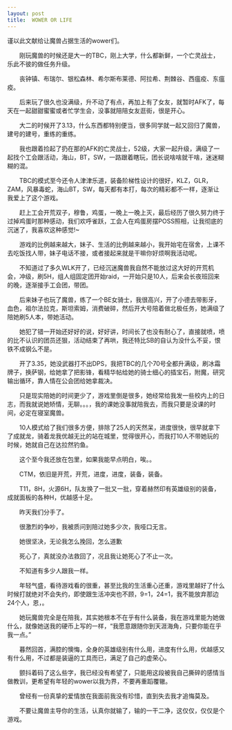 ```yaml
---
layout: post
title:  WOWER OR LIFE
---
```

谨以此文献给让魔兽占据生活的wower们。

　　刚玩魔兽的时候还是大一的TBC，刚上大学，什么都新鲜，一个亡灵战士，乐此不彼的做任务升级。

　　丧钟镇、布瑞尔、银松森林、希尔斯布莱德、阿拉希、荆棘谷、西瘟疫、东瘟疫。

　　后来玩了很久也没满级，升不动了有点，再加上有了女友，就暂时AFK了，每天在一起甜甜蜜蜜或者忙学生会，没事就陪陪女友逛街，很是开心。

　　大二的时候开了3.13，什么东西都特别便当，很多同学就一起又回归了魔兽，建号的建号，重练的重练。

　　我也跟着捡起了扔在那的AFK的亡灵战士，52级，大家一起升级，满级了一起找个工会跟活动，海山，BT，SW，一路跟着瞎玩，团长说啥啥就干啥，迷迷糊糊的混。

　　TBC的模式至今还令人津津乐道，装备阶梯性设计的很好，KLZ，GLR，ZAM，风暴毒蛇，海山BT，SW，每天都有本打，每次的精彩都不一样，逐渐让我爱上了这个游戏。

　　赶上工会开荒双子，穆鲁，鸡蛋，一晚上一晚上灭，最后经历了很久努力终于过掉鸡蛋时那种感动，我们欢呼雀跃，工会人在鸡蛋房摆POSS照相，让我彻底的沉迷了，我喜欢这种感觉!~

　　游戏的比例越来越大，妹子、生活的比例越来越小，我开始宅在宿舍，上课不去吃饭找人带，妹子电话不接，或者接起来就是干嘛你好烦啊我活动呢。

　　不知道过了多久WLK开了，已经沉迷魔兽我自然不能放过这大好的开荒机会，冲级，刷5H，组人组固定团开始raid，一开始只是10人，后来会长夜班回来的晚，逐渐接手工会团，带团。

　　后来妹子也玩了魔兽，练了一个BE女骑士，我很高兴，开了小德去带影牙，血色，祖尔法拉克，斯坦索姆，消费破碎，然后开大号陪着做北极任务，她满级了陪她刷5人本，带她活动。

　　她犯了错一开始还好好的说，好好讲，时间长了也没有耐心了，直接就喷，喷的比不认识的团员还狠，活动结束了再哄，我还特比SB的自认为没什么不妥，恨铁不成钢么不是。

　　开了3.35，她没武器打不出DPS，我把TBC的几个70号全都升满级，刷冰霜牌子，换萨钢，给她拿了把影锋，看精华帖给她的骑士细心的插宝石，附魔，研究输出循环，靠人情在公会团给她拿裁决。

　　只是现实陪她的时间更少了，游戏里倒是很多，她经常给我发一些校内上的日志，而我就说她矫情，无聊。。。，我的课她没事就陪我去，而我只要是没课的时间，必定在寝室魔兽。

　　10人模式给了我们很多方便，排除了25人的天然呆，进度很快，很早就拿下了成就龙，骑着龙我优越无比的站在城里，觉得很开心，而我打10人不带她玩的时候，她就自己在达拉然钓鱼。



　　这个至今我还放在包里，如果我能早点明白，唉。。

　　CTM，依旧是开荒，开荒，进度，进度，装备，装备。

　　T11，8H，火源6H，队友换了一批又一批，穿着赫然印有英雄级别的装备，成就面板的各种H，优越感十足。

　　昨天我们分手了。

　　很激烈的争吵，我被质问到陪过她多少次，我哑口无言。

　　她很坚决，无论我怎么挽回，怎么道歉

　　死心了，真就没办法救回了，况且我让她死心了不止一次。

　　不知道有多少人跟我一样。

　　年轻气盛，看待游戏看的很重，甚至比我的生活重心还重，游戏里越好了什么时候打就绝对不会失约，即使跟生活冲突也不顾，9=1，24=1，我不能放弃那边24个人，恩，。

　　她玩魔兽完全是在陪我，其实她根本不在乎有什么装备，我在游戏里能为她做什么，就像她送我的硬币上写的一样，“我愿意跟随你到天涯海角，只要你能在乎我一点。”

　　暮然回首，满腔的懊悔，全身的英雄级别有什么用，进度有什么用，优越感又有什么用，不过都是装逼的工具而已，满足了自己的虚荣心。

　　颤抖着码了这么些字，我已经没有希望了，只能用这段被我自己撕碎的感情当做教训，更希望有年轻的wower以我为界，不要再重蹈覆辙。

　　曾经有一份真挚的爱情放在我面前我没有珍惜，直到失去我才追悔莫及。

　　不要让魔兽主导你的生活，认真你就输了，输的一干二净，这仅仅，仅仅是个游戏。
